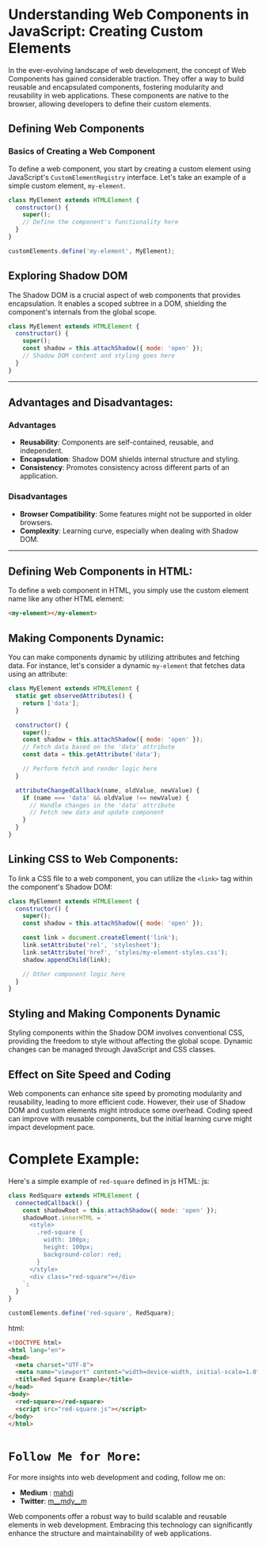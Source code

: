 # Understanding Web Components in JavaScript: Creating Custom Elements
In the ever-evolving landscape of web development, the concept of Web Components has gained considerable traction. They offer a way to build reusable and encapsulated components, fostering modularity and reusability in web applications. These components are native to the browser, allowing developers to define their custom elements.

## Defining Web Components

### Basics of Creating a Web Component
To define a web component, you start by creating a custom element using JavaScript's `CustomElementRegistry` interface. Let's take an example of a simple custom element, `my-element`.

```javascript
class MyElement extends HTMLElement {
  constructor() {
    super();
    // Define the component's functionality here
  }
}

customElements.define('my-element', MyElement);

```
## Exploring Shadow DOM
The Shadow DOM is a crucial aspect of web components that provides encapsulation. It enables a scoped subtree in a DOM, shielding the component's internals from the global scope.
``` js
class MyElement extends HTMLElement {
  constructor() {
    super();
    const shadow = this.attachShadow({ mode: 'open' });
    // Shadow DOM content and styling goes here
  }
}
```
---
## Advantages and Disadvantages:
### **Advantages**

- **Reusability**: Components are self-contained, reusable, and independent.
- **Encapsulation**: Shadow DOM shields internal structure and styling.
- **Consistency**: Promotes consistency across different parts of an application.
### **Disadvantages**
- **Browser Compatibility**: Some features might not be supported in older browsers.
- **Complexity**: Learning curve, especially when dealing with Shadow DOM.
---
## Defining Web Components in HTML:
To define a web component in HTML, you simply use the custom element name like any other HTML element:
```html
<my-element></my-element>
```

## Making Components Dynamic:
You can make components dynamic by utilizing attributes and fetching data. For instance, let's consider a dynamic `my-element` that fetches data using an attribute:
```js
class MyElement extends HTMLElement {
  static get observedAttributes() {
    return ['data'];
  }

  constructor() {
    super();
    const shadow = this.attachShadow({ mode: 'open' });
    // Fetch data based on the 'data' attribute
    const data = this.getAttribute('data');

    // Perform fetch and render logic here
  }

  attributeChangedCallback(name, oldValue, newValue) {
    if (name === 'data' && oldValue !== newValue) {
      // Handle changes in the 'data' attribute
      // Fetch new data and update component
    }
  }
}

```

## Linking CSS to Web Components:
To link a CSS file to a web component, you can utilize the `<link>` tag within the component's Shadow DOM:
```js
class MyElement extends HTMLElement {
  constructor() {
    super();
    const shadow = this.attachShadow({ mode: 'open' });

    const link = document.createElement('link');
    link.setAttribute('rel', 'stylesheet');
    link.setAttribute('href', 'styles/my-element-styles.css');
    shadow.appendChild(link);

    // Other component logic here
  }
}
```
## Styling and Making Components Dynamic
Styling components within the Shadow DOM involves conventional CSS, providing the freedom to style without affecting the global scope. Dynamic changes can be managed through JavaScript and CSS classes.

## Effect on Site Speed and Coding
Web components can enhance site speed by promoting modularity and reusability, leading to more efficient code. However, their use of Shadow DOM and custom elements might introduce some overhead. Coding speed can improve with reusable components, but the initial learning curve might impact development pace.
# Complete Example: 
Here's a simple example of `red-square` defined in js HTML:
js: 
```js
class RedSquare extends HTMLElement {
  connectedCallback() {
    const shadowRoot = this.attachShadow({ mode: 'open' });
    shadowRoot.innerHTML = `
      <style>
        .red-square {
          width: 100px;
          height: 100px;
          background-color: red;
        }
      </style>
      <div class="red-square"></div>
    `;
  }
}

customElements.define('red-square', RedSquare);
```
html:
```html
<!DOCTYPE html>
<html lang="en">
<head>
  <meta charset="UTF-8">
  <meta name="viewport" content="width=device-width, initial-scale=1.0">
  <title>Red Square Example</title>
</head>
<body>
  <red-square></red-square>
  <script src="red-square.js"></script>
</body>
</html>
```

# `Follow Me for More`:
For more insights into web development and coding, follow me on:
- **Medium** : [mahdi](https://medium.com/@mahdimamashli1383)
- **Twitter**: [m__mdy__m](https://twitter.com/m__mdy__m)

Web components offer a robust way to build scalable and reusable elements in web development. Embracing this technology can significantly enhance the structure and maintainability of web applications.
